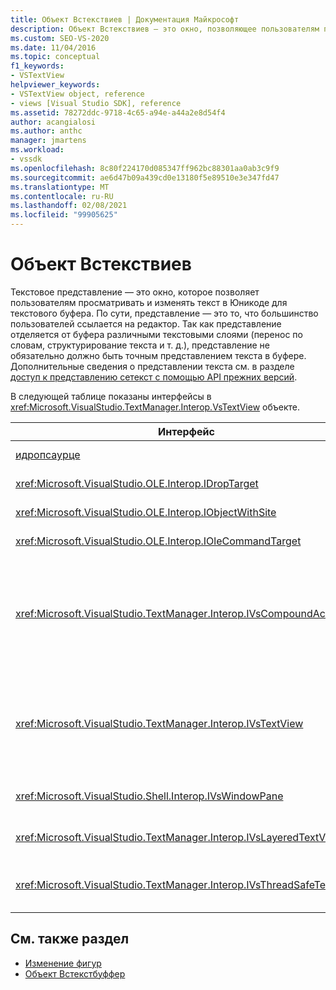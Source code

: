 ```yaml
---
title: Объект Встекствиев | Документация Майкрософт
description: Объект Встекствиев — это окно, позволяющее пользователям просматривать и изменять текст в Юникоде для текстового буфера.
ms.custom: SEO-VS-2020
ms.date: 11/04/2016
ms.topic: conceptual
f1_keywords:
- VSTextView
helpviewer_keywords:
- VSTextView object, reference
- views [Visual Studio SDK], reference
ms.assetid: 78272ddc-9718-4c65-a94e-a44a2e8d54f4
author: acangialosi
ms.author: anthc
manager: jmartens
ms.workload:
- vssdk
ms.openlocfilehash: 8c80f224170d085347ff962bc88301aa0ab3c9f9
ms.sourcegitcommit: ae6d47b09a439cd0e13180f5e89510e3e347fd47
ms.translationtype: MT
ms.contentlocale: ru-RU
ms.lasthandoff: 02/08/2021
ms.locfileid: "99905625"
---
```

# <a name="vstextview-object"></a>Объект Встекствиев

Текстовое представление — это окно, которое позволяет пользователям просматривать и изменять текст в Юникоде для текстового буфера. По сути, представление — это то, что большинство пользователей ссылается на редактор. Так как представление отделяется от буфера различными текстовыми слоями (перенос по словам, структурирование текста и т. д.), представление не обязательно должно быть точным представлением текста в буфере. Дополнительные сведения о представлении текста см. в разделе [доступ к представлению сетекст с помощью API прежних версий](/previous-versions/visualstudio/visual-studio-2015/extensibility/accessing-thetext-view-by-using-the-legacy-api?preserve-view=true&view=vs-2015).

В следующей таблице показаны интерфейсы в <xref:Microsoft.VisualStudio.TextManager.Interop.VsTextView> объекте.

|Интерфейс|Описание|
|---------------|-----------------|
|[идропсаурце](/windows/desktop/api/oleidl/nn-oleidl-idropsource)|Стандартный OLE-интерфейс.|
|<xref:Microsoft.VisualStudio.OLE.Interop.IDropTarget>|Стандартный OLE-интерфейс.|
|<xref:Microsoft.VisualStudio.OLE.Interop.IObjectWithSite>|Стандартный OLE-интерфейс.|
|<xref:Microsoft.VisualStudio.OLE.Interop.IOleCommandTarget>|Стандартный OLE-интерфейс.|
|<xref:Microsoft.VisualStudio.TextManager.Interop.IVsCompoundAction>|Позволяет создавать составные действия (то есть действия, сгруппированные в одну единицу отмены или возврата).|
|<xref:Microsoft.VisualStudio.TextManager.Interop.IVsTextView>|Предоставляет базовые методы для управления представлением и доступа к ним. `IVsTextView` не является потокобезопасным.|
|<xref:Microsoft.VisualStudio.Shell.Interop.IVsWindowPane>|Создает и управляет областью окна.|
|<xref:Microsoft.VisualStudio.TextManager.Interop.IVsLayeredTextView>|Взаимодействует с текстовыми слоями.|
|<xref:Microsoft.VisualStudio.TextManager.Interop.IVsThreadSafeTextView>|Выполняет операции с представлением из другого потока.|

## <a name="see-also"></a>См. также раздел

- [Изменение фигур](https://www.microsoft.com/download/details.aspx?id=55984)
- [Объект Встекстбуффер](../extensibility/vstextbuffer-object.md)